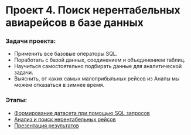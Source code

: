 # Проект 4. Поиск нерентабельных авиарейсов в базе данных

### Задачи проекта:

- Применить все базовые операторы SQL.
- Поработать с базой данных, соединением и объединением таблиц.
- Научиться самостоятельно подбирать данные для аналитической задачи.
- Выяснить, от каких самых малоприбыльных рейсов из Анапы мы можем отказаться в зимнее время.

### Этапы:
- [Формирование датасета при помощью SQL запросов](https://github.com/randomQQQ/SkillFactory/blob/master/module_4/sql_project.sql)
- [Анализ и поиск нерентабельных рейсов](https://github.com/randomQQQ/SkillFactory/blob/master/module_4/flights.ipynb)
- [Презентация результатов](https://github.com/randomQQQ/SkillFactory/blob/master/module_4/%D0%90%D0%BD%D0%B0%D0%BB%D0%B8%D0%B7%20%D1%80%D0%B5%D0%B9%D1%81%D0%BE%D0%B2.pdf)

